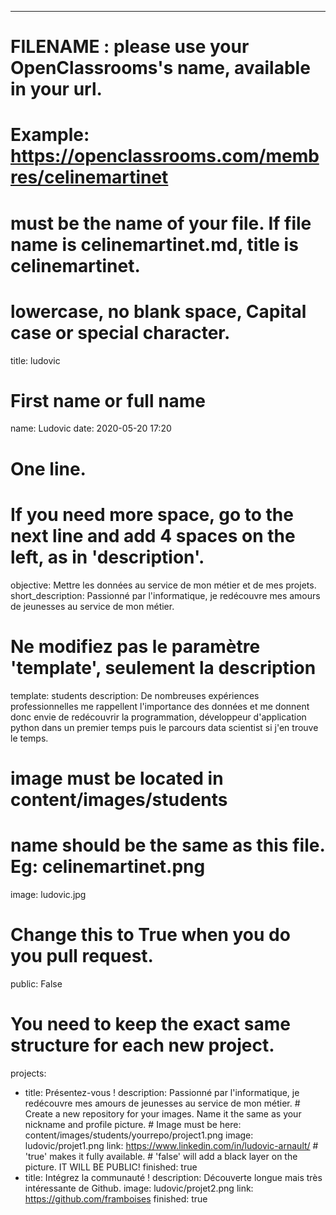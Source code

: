 ---

# FILENAME : please use your OpenClassrooms's name, available in your url.
# Example: https://openclassrooms.com/membres/celinemartinet
# must be the name of your file. If file name is celinemartinet.md, title is celinemartinet.
# lowercase, no blank space, Capital case or special character.
title: ludovic

# First name or full name
name: Ludovic
date: 2020-05-20 17:20

# One line.
# If you need more space, go to the next line and add 4 spaces on the left, as in 'description'.
objective: Mettre les données au service de mon métier et de mes projets.
short_description: Passionné par l'informatique, je redécouvre mes amours de jeunesses au service de mon métier.

# Ne modifiez pas le paramètre 'template', seulement la description
template: students
description:
    De nombreuses expériences professionnelles me rappellent l'importance des données et me donnent donc envie de redécouvrir la programmation, développeur d'application python dans un premier temps puis le parcours data scientist si j'en trouve le temps.

# image must be located in content/images/students
# name should be the same as this file. Eg: celinemartinet.png
image: ludovic.jpg

# Change this to True when you do you pull request.
public: False

# You need to keep the exact same structure for each new project.
projects:
   - title: Présentez-vous !
    description: Passionné par l'informatique, je redécouvre mes amours de jeunesses au service de mon métier.
    # Create a new repository for your images. Name it the same as your nickname and profile picture.
    # Image must be here: content/images/students/yourrepo/project1.png
    image: ludovic/projet1.png
    link: https://www.linkedin.com/in/ludovic-arnault/
    # 'true' makes it fully available.
    # 'false' will add a black layer on the picture. IT WILL BE PUBLIC!
    finished: true
  - title: Intégrez la communauté !
    description: Découverte longue mais très intéressante de Github.
    image: ludovic/projet2.png
    link: https://github.com/framboises
    finished: true

